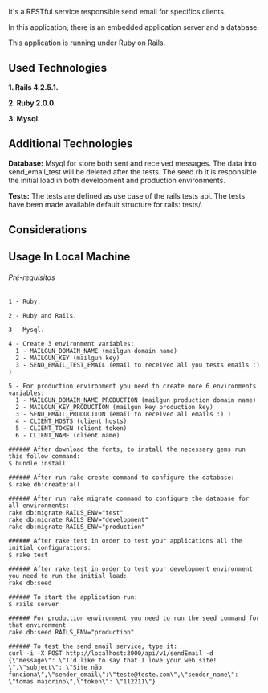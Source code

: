 It's a RESTful service responsible send email for specifics clients.

In this application, there is an embedded application server and a database.

This application is running under Ruby on Rails.


## Used Technologies

**1. Rails 4.2.5.1.**

**2. Ruby 2.0.0.**

**3. Mysql.**

## Additional Technologies

**Database:** Msyql for store both sent and received messages. The data into send_email_test will be deleted after the tests. The seed.rb it is responsible the initial load in both development and production environments.

**Tests:** The tests are defined as use case of the rails tests api. The tests have been made available default structure for rails: tests/.

## Considerations

## Usage In Local Machine

###### Pré-requisitos
```
1 - Ruby.

2 - Ruby and Rails.

3 - Mysql.

4 - Create 3 environment variables:
  1 - MAILGUN_DOMAIN_NAME (mailgun domain name)
  2 - MAILGUN_KEY (mailgun key)
  3 - SEND_EMAIL_TEST_EMAIL (email to received all you tests emails :) )

5 - For production environment you need to create more 6 environments variables:
  1 - MAILGUN_DOMAIN_NAME_PRODUCTION (mailgun production domain name)
  2 - MAILGUN_KEY_PRODUCTION (mailgun key production key)
  3 - SEND_EMAIL_PRODUCTION (email to received all emails :) )
  4 - CLIENT_HOSTS (client hosts)
  5 - CLIENT_TOKEN (client token)
  6 - CLIENT_NAME (client name)

###### After download the fonts, to install the necessary gems run this follow command:
$ bundle install

###### After run rake create command to configure the database:
$ rake db:create:all

###### After run rake migrate command to configure the database for all environments:
rake db:migrate RAILS_ENV="test"
rake db:migrate RAILS_ENV="development"
rake db:migrate RAILS_ENV="production"

###### After rake test in order to test your applications all the initial configurations:
$ rake test

###### After rake test in order to test your development environment you need to run the initial load:
rake db:seed

###### To start the application run:
$ rails server

###### For production environment you need to run the seed command for that environment
rake db:seed RAILS_ENV="production"

###### To test the send email service, type it:
curl -i -X POST http://localhost:3000/api/v1/sendEmail -d {\"message\": \"I'd like to say that I love your web site! \",\"subject\": \"Site não funciona\",\"sender_email\":\"teste@teste.com\",\"sender_name\": \"tomas maiorino\",\"token\": \"112211\"}
